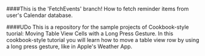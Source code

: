 ####This is the 'FetchEvents' branch!
How to fetch reminder items from user's Calendar database.

####UDo
This is a repository for the sample projects of Cookbook-style tuorial: Moving Table View Cells with a Long Press Gesture. In this cookbook-style tutorial you will learn how to move a table view row by using a long press gesture, like in Apple's Weather App.
